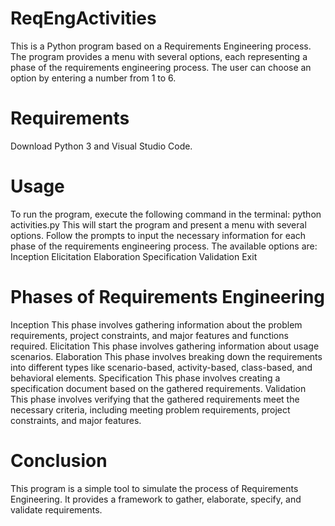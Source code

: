# ReqEngActivities
This is a Python program based on a Requirements Engineering process. The program provides a menu with several options, each representing a phase of the requirements engineering process. The user can choose an option by entering a number from 1 to 6.
# Requirements
Download Python 3 and Visual Studio Code.
# Usage
To run the program, execute the following command in the terminal: python activities.py
This will start the program and present a menu with several options. Follow the prompts to input the necessary information for each phase of the requirements engineering process.
The available options are:
Inception
Elicitation
Elaboration
Specification
Validation
Exit
# Phases of Requirements Engineering
Inception
This phase involves gathering information about the problem requirements, project constraints, and major features and functions required.
Elicitation
This phase involves gathering information about usage scenarios.
Elaboration
This phase involves breaking down the requirements into different types like scenario-based, activity-based, class-based, and behavioral elements.
Specification
This phase involves creating a specification document based on the gathered requirements.
Validation
This phase involves verifying that the gathered requirements meet the necessary criteria, including meeting problem requirements, project constraints, and major features.
# Conclusion
This program is a simple tool to simulate the process of Requirements Engineering. It provides a framework to gather, elaborate, specify, and validate requirements.

